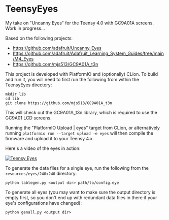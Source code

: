 # TeensyEyes

My take on "Uncanny Eyes" for the Teensy 4.0 with GC9A01A screens. Work in progress...

Based on the following projects:
  - https://github.com/adafruit/Uncanny_Eyes
  - https://github.com/adafruit/Adafruit_Learning_System_Guides/tree/main/M4_Eyes
  - https://github.com/mjs513/GC9A01A_t3n

This project is developed with PlatformIO and (optionally) CLion.
To build and run it, you will need to first run the following from within the TeensyEyes directory:
```
mkdir lib
cd lib
git clone https://github.com/mjs513/GC9A01A_t3n
```
This will check out the GC9A01A_t3n library, which is required to use the GC9A01 LCD screens.

Running the "PlatformIO Upload | eyes" target from CLion, or alternatively running
```platformio run --target upload -e eyes```
will then compile the firmware and upload it to your Teensy 4.x.

Here's a video of the eyes in action:
<br/>

[![Teensy Eyes](http://img.youtube.com/vi/Ke1SJ8-6zJw/0.jpg)](https://www.youtube.com/watch?v=Ke1SJ8-6zJw "Teensy Eyes")

To generate the data files for a single eye, run the following from the `resources/eyes/240x240` directory:
```shell
python tablegen.py <output dir> path/to/config.eye
```
To generate all eyes (you may want to make sure the output directory is empty first, so you don't end
up with redundant data files in there if your eye's configurations have changed):
```shell
python genall.py <output dir>
```